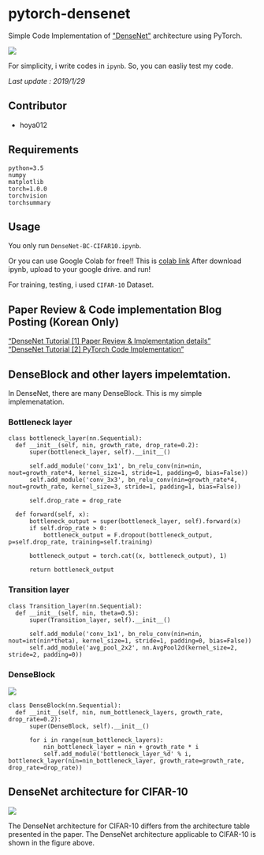 # pytorch-densenet
Simple Code Implementation of ["DenseNet"](https://arxiv.org/pdf/1608.06993.pdf) architecture using PyTorch.


![](https://github.com/hoya012/pytorch-densenet/blob/master/assets/1.PNG)

For simplicity, i write codes in `ipynb`. So, you can easliy test my code.

*Last update : 2019/1/29*

## Contributor
* hoya012

## Requirements
```
python=3.5
numpy
matplotlib
torch=1.0.0
torchvision
torchsummary
```

## Usage
You only run `DenseNet-BC-CIFAR10.ipynb`. 

Or you can use Google Colab for free!! This is [colab link](https://colab.research.google.)
After download ipynb, upload to your google drive. and run!

For training, testing, i used `CIFAR-10` Dataset.

## Paper Review & Code implementation Blog Posting (Korean Only)
[“DenseNet Tutorial [1] Paper Review & Implementation details”](https://hoya012.github.io/blog/DenseNet-Tutorial-1/)  
[“DenseNet Tutorial [2] PyTorch Code Implementation”](https://hoya012.github.io/blog/DenseNet-Tutorial-2/)


## DenseBlock and other layers impelemtation.
In DenseNet, there are many DenseBlock. This is my simple implemenatation.


### Bottleneck layer
```
class bottleneck_layer(nn.Sequential):
  def __init__(self, nin, growth_rate, drop_rate=0.2):    
      super(bottleneck_layer, self).__init__()
      
      self.add_module('conv_1x1', bn_relu_conv(nin=nin, nout=growth_rate*4, kernel_size=1, stride=1, padding=0, bias=False))
      self.add_module('conv_3x3', bn_relu_conv(nin=growth_rate*4, nout=growth_rate, kernel_size=3, stride=1, padding=1, bias=False))
      
      self.drop_rate = drop_rate
      
  def forward(self, x):
      bottleneck_output = super(bottleneck_layer, self).forward(x)
      if self.drop_rate > 0:
          bottleneck_output = F.dropout(bottleneck_output, p=self.drop_rate, training=self.training)
          
      bottleneck_output = torch.cat((x, bottleneck_output), 1)
      
      return bottleneck_output
```

### Transition layer
```
class Transition_layer(nn.Sequential):
  def __init__(self, nin, theta=0.5):    
      super(Transition_layer, self).__init__()
      
      self.add_module('conv_1x1', bn_relu_conv(nin=nin, nout=int(nin*theta), kernel_size=1, stride=1, padding=0, bias=False))
      self.add_module('avg_pool_2x2', nn.AvgPool2d(kernel_size=2, stride=2, padding=0))
```

### DenseBlock
![](https://github.com/hoya012/pytorch-densenet/blob/master/assets/2.png)
```
class DenseBlock(nn.Sequential):
  def __init__(self, nin, num_bottleneck_layers, growth_rate, drop_rate=0.2):
      super(DenseBlock, self).__init__()
                        
      for i in range(num_bottleneck_layers):
          nin_bottleneck_layer = nin + growth_rate * i
          self.add_module('bottleneck_layer_%d' % i, bottleneck_layer(nin=nin_bottleneck_layer, growth_rate=growth_rate, drop_rate=drop_rate))
```

## DenseNet architecture for CIFAR-10
![](https://github.com/hoya012/pytorch-densenet/blob/master/assets/3.png)

The DenseNet architecture for CIFAR-10 differs from the architecture table presented in the paper. The DenseNet architecture applicable to CIFAR-10 is shown in the figure above.
